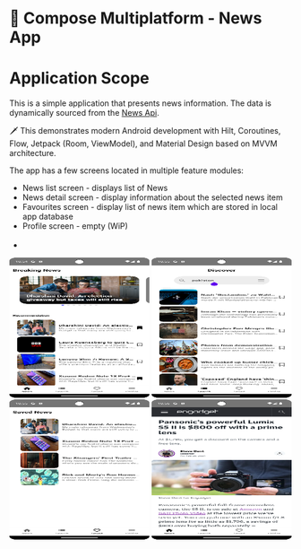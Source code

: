 # 💎 Compose Multiplatform - News App


# Application Scope
This is a simple application that presents news information. The data is dynamically sourced from the [News Api](https://newsapi.org/).

🗡️ This demonstrates modern Android development with Hilt, Coroutines, Flow, Jetpack (Room, ViewModel), and Material Design based on MVVM architecture.

The app has a few screens located in multiple feature modules:

- News list screen - displays list of News
- News detail screen - display information about the selected news item
- Favourites screen - display list of news item which are stored in local app database
- Profile screen - empty (WiP)
  <br/><br/>
- 
<p>
  <img src="misc/image/1.png" width="250" height="250"  alt=""/>
  <img src="misc/image/2.png" width="250" height="250"  alt=""/>
  <img src="misc/image/3.png" width="250" height="250"  alt=""/>
  <img src="misc/image/4.png" width="250" height="250"  alt=""/>
</p>